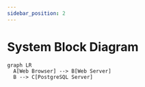 ```yaml
---
sidebar_position: 2
---
```


# System Block Diagram

```mermaid
graph LR
  A[Web Browser] --> B[Web Server]
  B --> C[PostgreSQL Server]
```
